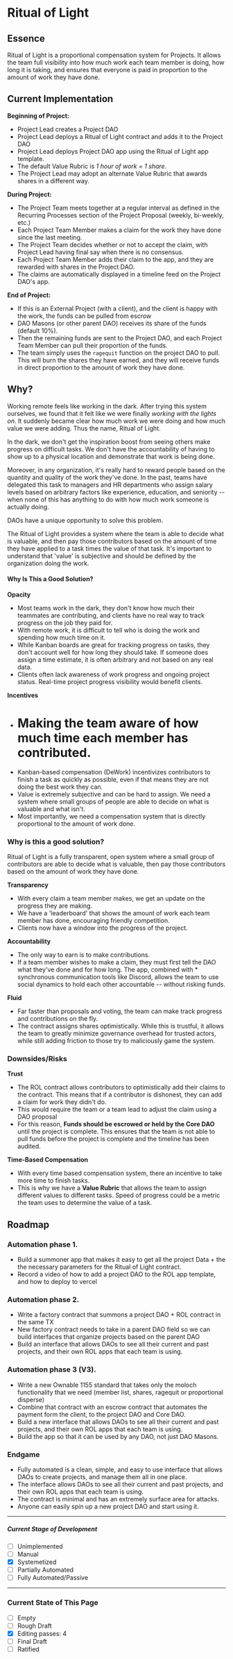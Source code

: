 # Ritual of Light

## Essence

Ritual of Light is a proportional compensation system for Projects. It allows the team full visibility into how much work each team member is doing, how long it is taking, and ensures that everyone is paid in proportion to the amount of work they have done.

## Current Implementation

**Beginning of Project:**

- Project Lead creates a Project DAO
- Project Lead deploys a Ritual of Light contract and adds it to the Project DAO
- Project Lead deploys Project DAO app using the Ritual of Light app template.
- The default Value Rubric is _1 hour of work = 1 share_.
- The Project Lead may adopt an alternate Value Rubric that awards shares in a different way.

**During Project:**

- The Project Team meets together at a regular interval as defined in the Recurring Processes section of the Project Proposal (weekly, bi-weekly, etc.)
- Each Project Team Member makes a claim for the work they have done since the last meeting.
- The Project Team decides whether or not to accept the claim, with Project Lead having final say when there is no consensus.
- Each Project Team Member adds their claim to the app, and they are rewarded with shares in the Project DAO.
- The claims are automatically displayed in a timeline feed on the Project DAO's app.

**End of Project:**

- If this is an External Project (with a client), and the client is happy with the work, the funds can be pulled from escrow
- DAO Masons (or other parent DAO) receives its share of the funds (default 10%).
- Then the remaining funds are sent to the Project DAO, and each Project Team Member can pull their proportion of the funds.
- The team simply uses the `ragequit` function on the project DAO to pull. This will burn the shares they have earned, and they will receive funds in direct proportion to the amount of work they have done.

## Why?

Working remote feels like working in the dark. After trying this system ourselves, we found that it felt like we were finally _working with the lights on_. It suddenly became clear how much work we were doing and how much value we were adding. Thus the name, Ritual of Light.

In the dark, we don't get the inspiration boost from seeing others make progress on difficult tasks. We don't have the accountability of having to show up to a physical location and demonstrate that work is being done.

Moreover, in any organization, it's really hard to reward people based on the quantity and quality of the work they've done. In the past, teams have delegated this task to managers and HR departments who assign salary levels based on arbitrary factors like experience, education, and seniority -- when none of this has anything to do with how much work someone is actually doing.

DAOs have a unique opportunity to solve this problem.

The Ritual of Light provides a system where the team is able to decide what is valuable, and then pay those contributors based on the amount of time they have applied to a task times the value of that task. It's important to understand that 'value' is subjective and should be defined by the organization doing the work.

#### Why Is This a Good Solution?

**Opacity**

- Most teams work in the dark, they don't know how much their teammates are contributing, and clients have no real way to track progress on the job they paid for.
- With remote work, it is difficult to tell who is doing the work and spending how much time on it.
- While Kanban boards are great for tracking progress on tasks, they don't account well for how long they should take. If someone does assign a time estimate, it is often arbitrary and not based on any real data.
- Clients often lack awareness of work progress and ongoing project status. Real-time project progress visibility would benefit clients.

**Incentives**

- # Making the team aware of how much time each member has contributed.
- Kanban-based compensation (DeWork) incentivizes contributors to finish a task as quickly as possible, even if that means they are not doing the best work they can.
- Value is extremely subjective and can be hard to assign. We need a system where small groups of people are able to decide on what is valuable and what isn't.
- Most importantly, we need a compensation system that is directly proportional to the amount of work done.

### Why is this a good solution?

Ritual of Light is a fully transparent, open system where a small group of contributors are able to decide what is valuable, then pay those contributors based on the amount of work they have done.

**Transparency**

- With every claim a team member makes, we get an update on the progress they are making.
- We have a 'leaderboard' that shows the amount of work each team member has done, encouraging friendly competition.
- Clients now have a window into the progress of the project.

**Accountability**

- The only way to earn is to make contributions.
- If a team member wishes to make a claim, they must first tell the DAO what they've done and for how long. The app, combined with \* synchronous communication tools like Discord, allows the team to use social dynamics to hold each other accountable -- without risking funds.

**Fluid**

- Far faster than proposals and voting, the team can make track progress and contributions on the fly.
- The contract assigns shares optimistically. While this is trustful, it allows the team to greatly minimize governance overhead for trusted actors, while still adding friction to those try to maliciously game the system.

### Downsides/Risks

**Trust**

- The ROL contract allows contributors to optimistically add their claims to the contract. This means that if a contributor is dishonest, they can add a claim for work they didn't do.
- This would require the team or a team lead to adjust the claim using a DAO proposal
- For this reason, **Funds should be escrowed or held by the Core DAO** until the project is complete. This ensures that the team is not able to pull funds before the project is complete and the timeline has been audited.

**Time-Based Compensation**

- With every time based compensation system, there an incentive to take more time to finish tasks.
- This is why we have a **Value Rubric** that allows the team to assign different values to different tasks. Speed of progress could be a metric the team uses to determine the value of a task.

## Roadmap

### Automation phase 1.

- Build a summoner app that makes it easy to get all the project Data + the the necessary parameters for the Ritual of Light contract.
- Record a video of how to add a project DAO to the ROL app template, and how to deploy to vercel

### Automation phase 2.

- Write a factory contract that summons a project DAO + ROL contract in the same TX
- New factory contract needs to take in a parent DAO field so we can build interfaces that organize projects based on the parent DAO
- Build an interface that allows DAOs to see all their current and past projects, and their own ROL apps that each team is using.

### Automation phase 3 (V3).

- Write a new Ownable 1155 standard that takes only the moloch functionality that we need (member list, shares, ragequit or proportional disperse)
- Combine that contract with an escrow contract that automates the payment form the client, to the project DAO and Core DAO.
- Build a new interface that allows DAOs to see all their current and past projects, and their own ROL apps that each team is using.
- Build the app so that it can be used by any DAO, not just DAO Masons.

### Endgame

- Fully automated is a clean, simple, and easy to use interface that allows DAOs to create projects, and manage them all in one place.
- The interface allows DAOs to see all their current and past projects, and their own ROL apps that each team is using.
- The contract is minimal and has an extremely surface area for attacks.
- Anyone can easily spin up a new project DAO and start using it.

---

##### Current Stage of Development

- [ ] Unimplemented
- [ ] Manual
- [x] Systemetized
- [ ] Partially Automated
- [ ] Fully Automated/Passive

---

### Current State of This Page

- [ ] Empty
- [ ] Rough Draft
- [x] Editing passes: 4
- [ ] Final Draft
- [ ] Ratified
